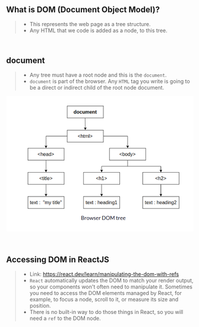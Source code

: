 ## What is DOM (Document Object Model)?

> - This represents the web page as a tree structure.
> - Any HTML that we code is added as a node, to this tree.

<br />

## document

> - Any tree must have a root node and this is the `document`.
> - `document` is part of the browser. Any `HTML` tag you write is going to be a direct or indirect child of the root node document.

![Conceptual Tree Structure](./images/image1.png)

<br />

## Accessing DOM in ReactJS

> - Link: https://react.dev/learn/manipulating-the-dom-with-refs
> - `React` automatically updates the DOM to match your render output, so your components won't often need to manipulate it. Sometimes you need to access the DOM elements managed by React, for example, to focus a node, scroll to it, or measure its size and position.
> - There is no built-in way to do those things in React, so you will need a `ref` to the DOM node.

